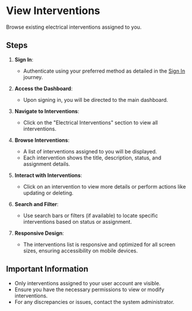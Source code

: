 # View Interventions

Browse existing electrical interventions assigned to you.

## Steps

1. **Sign In**:
   - Authenticate using your preferred method as detailed in the [Sign In](sign-in.md) journey.

2. **Access the Dashboard**:
   - Upon signing in, you will be directed to the main dashboard.

3. **Navigate to Interventions**:
   - Click on the "Electrical Interventions" section to view all interventions.

4. **Browse Interventions**:
   - A list of interventions assigned to you will be displayed.
   - Each intervention shows the title, description, status, and assignment details.

5. **Interact with Interventions**:
   - Click on an intervention to view more details or perform actions like updating or deleting.

6. **Search and Filter**:
   - Use search bars or filters (if available) to locate specific interventions based on status or assignment.

7. **Responsive Design**:
   - The interventions list is responsive and optimized for all screen sizes, ensuring accessibility on mobile devices.

## Important Information

- Only interventions assigned to your user account are visible.
- Ensure you have the necessary permissions to view or modify interventions.
- For any discrepancies or issues, contact the system administrator.